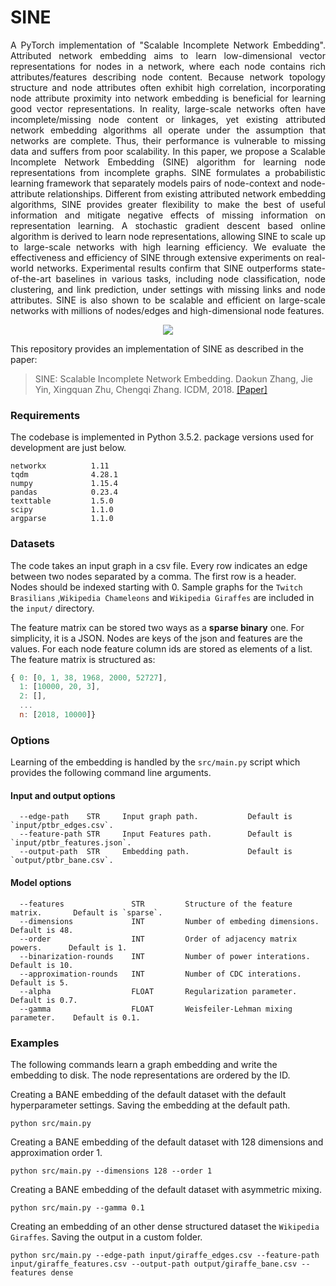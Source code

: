 SINE
============================================
<p align="justify">
A PyTorch  implementation of "Scalable Incomplete Network Embedding".  Attributed network embedding aims to learn low-dimensional vector representations for nodes in a network, where each node contains rich attributes/features describing node content. Because network topology structure and node attributes often exhibit high correlation, incorporating node attribute proximity into network embedding is beneficial for learning good vector representations. In reality, large-scale networks often have incomplete/missing node content or linkages, yet existing attributed network embedding algorithms all operate under the assumption that networks are complete. Thus, their performance is vulnerable to missing data and suffers from poor scalability. In this paper, we propose a Scalable Incomplete Network Embedding (SINE) algorithm for learning node representations from incomplete graphs. SINE formulates a probabilistic learning framework that separately models pairs of node-context and node-attribute relationships. Different from existing attributed network embedding algorithms, SINE provides greater flexibility to make the best of useful information and mitigate negative effects of missing information on representation learning. A stochastic gradient descent based online algorithm is derived to learn node representations, allowing SINE to scale up to large-scale networks with high learning efficiency. We evaluate the effectiveness and efficiency of SINE through extensive experiments on real-world networks. Experimental results confirm that SINE outperforms state-of-the-art baselines in various tasks, including node classification, node clustering, and link prediction, under settings with missing links and node attributes. SINE is also shown to be scalable and efficient on large-scale networks with millions of nodes/edges and high-dimensional node features.
</p>
<div style="text-align:center"><img src ="sine.jpeg" ,width=720/></div>

This repository provides an implementation of SINE as described in the paper:

> SINE: Scalable Incomplete Network Embedding.
> Daokun Zhang, Jie Yin, Xingquan Zhu, Chengqi Zhang.
> ICDM, 2018.
> [[Paper]](https://arxiv.org/pdf/1810.06768.pdf)

### Requirements

The codebase is implemented in Python 3.5.2. package versions used for development are just below.
```
networkx          1.11
tqdm              4.28.1
numpy             1.15.4
pandas            0.23.4
texttable         1.5.0
scipy             1.1.0
argparse          1.1.0
```
### Datasets

The code takes an input graph in a csv file. Every row indicates an edge between two nodes separated by a comma. The first row is a header. Nodes should be indexed starting with 0. Sample graphs for the `Twitch Brasilians` ,`Wikipedia Chameleons` and `Wikipedia Giraffes` are included in the  `input/` directory. 

The feature matrix can be stored two ways as a **sparse binary** one. For simplicity, it is a JSON. Nodes are keys of the json and features are the values. For each node feature column ids are stored as elements of a list. The feature matrix is structured as:

```javascript
{ 0: [0, 1, 38, 1968, 2000, 52727],
  1: [10000, 20, 3],
  2: [],
  ...
  n: [2018, 10000]}
```

### Options

Learning of the embedding is handled by the `src/main.py` script which provides the following command line arguments.

#### Input and output options

```
  --edge-path    STR     Input graph path.           Default is `input/ptbr_edges.csv`.
  --feature-path STR     Input Features path.        Default is `input/ptbr_features.json`.
  --output-path  STR     Embedding path.             Default is `output/ptbr_bane.csv`.
```

#### Model options

```
  --features               STR         Structure of the feature matrix.       Default is `sparse`. 
  --dimensions             INT         Number of embeding dimensions.         Default is 48.
  --order                  INT         Order of adjacency matrix powers.      Default is 1.
  --binarization-rounds    INT         Number of power interations.           Default is 10.
  --approximation-rounds   INT         Number of CDC interations.             Default is 5.
  --alpha                  FLOAT       Regularization parameter.              Default is 0.7.
  --gamma                  FLOAT       Weisfeiler-Lehman mixing parameter.    Default is 0.1.  
```

### Examples

The following commands learn a graph embedding and write the embedding to disk. The node representations are ordered by the ID.

Creating a BANE embedding of the default dataset with the default hyperparameter settings. Saving the embedding at the default path.

```
python src/main.py
```
Creating a BANE embedding of the default dataset with 128 dimensions and approximation order 1.

```
python src/main.py --dimensions 128 --order 1
```

Creating a BANE embedding of the default dataset with asymmetric mixing.

```
python src/main.py --gamma 0.1
```

Creating an embedding of an other dense structured dataset the `Wikipedia Giraffes`. Saving the output in a custom folder.

```
python src/main.py --edge-path input/giraffe_edges.csv --feature-path input/giraffe_features.csv --output-path output/giraffe_bane.csv --features dense
```
